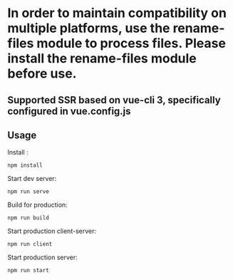 # In order to maintain compatibility on multiple platforms, use the rename-files module to process files. Please install the rename-files module before use.

## Supported SSR based on vue-cli 3, specifically configured in vue.config.js

## Usage

Install :

```
npm install
```

Start dev server:

```
npm run serve
```

Build for production:

```
npm run build
```
Start production client-server:

```
npm run client
```
Start production server:

```
npm run start
```
